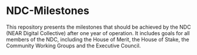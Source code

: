 # NDC-Milestones
This repository presents the milestones that should be achieved by the NDC (NEAR Digital Collective) after one year of operation. It includes goals for all members of the NDC, including the House of Merit, the House of Stake, the Community Working Groups and the Executive Council.
